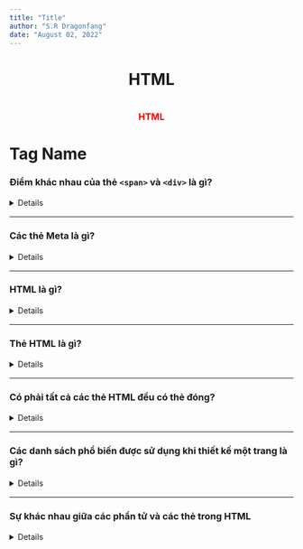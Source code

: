 ```yaml
---
title: "Title"
author: "S.R Dragonfang"
date: "August 02, 2022"
---
```



<style type="text/css">
details {
font-size: 14px;
line-height: 1.5;
}
textarea {
    resize: none; 
    font-size: 16px; 
    line-height: normal; 
    padding: 1rem;
    background: transparent;
    color: #fff;
}
</style>

<div align="center">
<h1>HTML</h1>
</div>

# <div align="center" style="font-size: 16px; font-weight: bold; color: red;">HTML</div>

# Tag Name

### Điểm khác nhau của thẻ `<span>` và `<div>` là gì?
<details>

-   span là phần tử nội tuyến (inline).

-   div là phần tử khối (block).

-   Bạn nên dùng các thẻ div để chứa (bọc) các phần của tài liệu, còn các thẻ span để chứa các phần nhỏ của văn bản, hình ảnh, v…v…

-   Lưu ý: Không được đặt một phần tử cấp khối trong một phần tử nội tuyến.

Ví dụ:

`<div>Hi<span>I'm the start of the span element <div>I'm illegal</div> I'm the end of the span</span> Bye I'm the end of the div</div>`

</details>

---

### Các thẻ Meta là gì?

<details>
Thẻ meta là các đoạn văn bản mô tả nội dung của trang; các thẻ meta không xuất hiện trên chính trang mà chỉ xuất hiện trong mã nguồn của trang.

Các thẻ meta về cơ bản chính là các mô tả nội dung nhỏ giúp cho các công cụ tìm kiếm biết nội dung của một trang web.

Ví dụ:

```html
<head>
<meta charset="UTF-8" />
<meta name="description" content="Description search engines use" />
<meta name="keywords" content="Keywords, of, your, page" />
<meta name="author" content="Me" />
<meta name="viewport" content="width=device-width, initial-scale=1.0" />
</head>
```

</details>

---

### HTML là gì?

<details>
HTML viết tắt của Hyper Text Markup Language (ngôn ngữ đánh dấu siêu văn bản). Nó là một ngôn ngữ của World Wide Web. Đây là một ngôn ngữ định dạng văn bản chuẩn được sử dụng để tạo và hiển thị các trang trên Web.

</details>

---

### Thẻ HTML là gì?

<details>

Các thẻ HTML bao gồm ba phần: mở thẻ, nội dung và đóng thẻ. Một số thẻ là thẻ mở, có nghĩa là không cần phải đóng thẻ.

Tài liệu HTML được tạo ra từ hai điều sau:

Nội dung
Các thẻ
Trong đó, nội dung được đặt giữa các thẻ để hiển thị dữ liệu trên trang web.

</details>

---

### Có phải tất cả các thẻ HTML đều có thẻ đóng?

<details>

Không. Có một vài thẻ trong html mà không cần phải đóng thẻ ví dụ thẻ `<image>, <br>, <hr>...`

</details>

---

### Các danh sách phổ biến được sử dụng khi thiết kế một trang là gì?

<details>
Có nhiều danh sách phổ biến được sử dụng để thiết kế một trang. Có loại danh sách sau đây:

Danh sách có thứ tự
Danh sách không có thứ tự
Danh sách menu
Danh sách từ điển
Danh sách định nghĩa

</details>

---

### Sự khác nhau giữa các phần tử và các thẻ trong HTML

<details>
Các thành phần HTML giao tiếp với trình duyệt để hiển thị văn bản. Khi các phần tử được bao quanh bởi dấu ngoặc, chúng sẽ tạo thành các thẻ HTML. Hầu như mọi lúc, các thẻ đi theo cặp và có nội dung bên trong.
<details>

### HTML ngữ nghĩa là gì?
<details>
HTML ngữ nghĩa là một kiểu code. Đó là việc sử dụng các thẻ HTML để củng cố ngữ nghĩa hoặc ý nghĩa của nội dung. Ví dụ: Trong thẻ ngữ nghĩa HTML <b> </b> không được sử dụng để hiển thị dòng chữ đậm, cũng như thẻ <i> </i> không được sử dụng để hiển thị cho chữ nghiêng. Thay vào đó chúng ta sử dụng các thẻ <strong></strong> and <em></em>.
</details>

---

### Bản đồ hình ảnh là gì?

<details>
Bản đồ hình ảnh cho phép bạn liên kết nhiều trang web khác nhau bằng một hình ảnh duy nhất. Bạn có thể định nghĩa mỗi phần của một bản đồ hình ảnh là các hình dạng khác nhau.
</details>

---

### Làm thế nào để chèn một biểu tượng bản quyền vào trang web?
<details>
Có thể chèn một biểu tượng bản quyền bằng cách sử dụng &copy; or &#169; vào file HTML
</details>

---

### Làm thế nào để giữ các phẩn tử danh sách thẳng trong file HTML?
<details>
Bạn có thể giữ các phẩn tử danh sách thẳng bằng cách sử dụng indent.
</details>

---

10. Một siêu liên kết (hyperlink) chỉ áp dụng cho văn bản đúng không?

<details>
Không. Siêu liên kết được áp dụng cho cả văn bản và hình ảnh.
</details>

---

11. Style sheet là gì?

<details>
Một style sheet được sử dụng để xây dựng kiểu dáng thích hợp, thiết kế tốt cho trang web. Bạn có thể thêm các mẫu này vào một số trang web khác nhau.
</details>

---

### Bạn có thể tạo một văn bản nhiều màu trên một trang web?

<details>
Có. Để tạo văn bản nhiều màu trên một trang web bạn có thể sử dụng thẻ font cho từng văn bản cụ thể mà bạn muốn.

```html
<font color ="color"></font> 
```
</details>

---

### Marquee là gì?


<details>
Thẻ marquee trong HTML không phải là một thẻ HTML tiêu chuẩn, được sử dụng để di chuyển chữ hoặc ảnh theo chiều ngang hoặc dọc một cách tự động. Có nghĩa là bạn có thể làm cho chữ hoặc ảnh di chuyển lên trên, xuống dưới, sang trái, sang phải một cách tự động.
</details>

---

14. Có bao nhiêu thẻ được sử dụng để phân tách các đoạn văn?

<details>
Có ba thẻ được sử dụng để tách văn bản. Thẻ <br> thường được sử dụng để xuống dòng, các thẻ khác là <p> và <blockquote>
</details>

---

15. Làm thế nào để tạo ảnh nền cho một trang web?
Để tạo một hình ảnh nền trên một trang web, bạn nên đặt mã thẻ sau đây sau thẻ </head>.

?
1

<body background = "image.jpg">  
Thay thế "image.jpg" thành đường dẫn đến hình ảnh của bạn.
</details>

---

### Các phần tử rỗng là gì?

<details>
Phần tử HTML không có nội dung được gọi là phần tử rỗng. 
Ví dụ `<br>, <hr>,...`
</details>

---

### Thẻ span được sử dụng làm gì? Lấy một ví dụ.

#tag

<details>
Thẻ span là thẻ trung tính được sử dụng làm những việc sau:
Để thêm màu vào văn bản.
Để thêm nền trên văn bản.
Đánh dấu bất kỳ văn bản bằng màu nào. vv
Ví dụ:
```html
<p>  
<span style="color:#ffffff;">  
Sử dung thẻ span thay đổi màu văn bản.
</span>  
</p>
```
</details>

---

### Sử dụng thẻ iframe để làm gì?

<details>
Thẻ iframe được sử dụng để hiển thị một trang web trong một trang web khác.

```html
<!-- Cấu trúc: -->
<iframe src="URL"></iframe>
<!-- Ví dụ: -->
<iframe src="demo_iframe.html" width="200px" height="200px"></iframe>
<!-- Target đến một liên kết: -->
<iframe src="" name="iframe_a"></iframe>
```

</details>

---

### Canvas trong HTML 5 là gì?

<details>
Canvas là một khoảng trống HTML được sử dụng để vẽ đồ họa.
</details>

# Document Objects Model

### DOM trong HTML là gì?

<details>
DOM (The Document Object Model) là một giao diện lập trình cho các document HTML. Nó đại diện cho trang để các chương trình có thể thay đổi cấu trúc, kiểu và nội dung của tài liệu. DOM đại diện cho tài liệu dưới dạng các nút và đối tượng.
</details>

---
